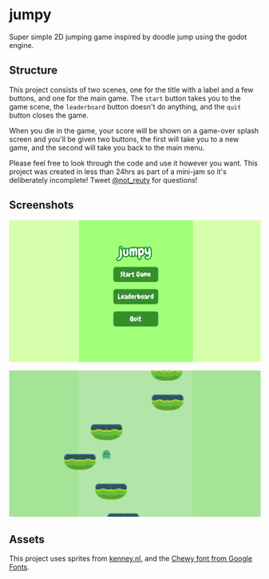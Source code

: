 # jumpy
Super simple 2D jumping game inspired by doodle jump using the godot engine.

## Structure
This project consists of two scenes, one for the title with a label and a few buttons, and one for the main game. The `start` button takes you to the game scene, the `leaderboard` button doesn't do anything, and the `quit` button closes the game.

When you die in the game, your score will be shown on a game-over splash screen and you'll be given two buttons, the first will take you to a new game, and the second will take you back to the main menu.

Please feel free to look through the code and use it however you want. This project was created in less than 24hrs as part of a mini-jam so it's deliberately incomplete! Tweet [@not_reuty](https://twitter.com/not_reuty) for questions!

## Screenshots
![menu](https://github.com/not-reuty/jumpy/blob/master/jumpy_menu.png)

![gameplay](https://github.com/not-reuty/jumpy/blob/master/jumpy_gameplay.png)

## Assets
This project uses sprites from [kenney.nl](https://kenney.nl/), and the [Chewy font from Google Fonts](https://fonts.google.com/specimen/Chewy?category=Sans+Serif,Display,Handwriting#license).